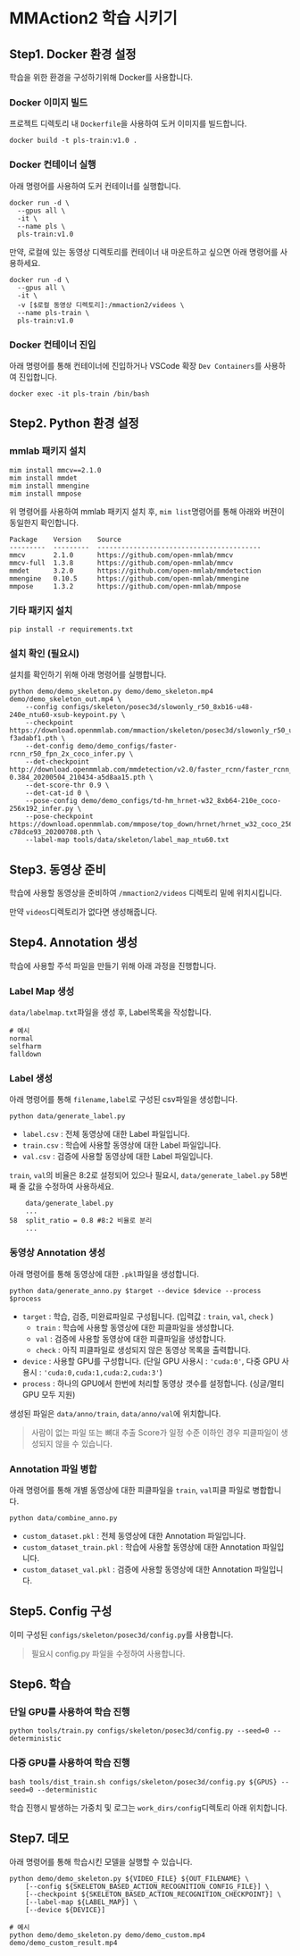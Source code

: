 # MMAction2 학습 시키기

## Step1. Docker 환경 설정

학습을 위한 환경을 구성하기위해 Docker를 사용합니다.

### Docker 이미지 빌드

프로젝트 디렉토리 내 ```Dockerfile```을 사용하여 도커 이미지를 빌드합니다.
```
docker build -t pls-train:v1.0 .
```

### Docker 컨테이너 실행

아래 명령어를 사용하여 도커 컨테이너를 실행합니다.
```
docker run -d \
  --gpus all \
  -it \
  --name pls \
  pls-train:v1.0
```

만약, 로컬에 있는 동영상 디렉토리를 컨테이너 내 마운트하고 싶으면 아래 명령어를 사용하세요.
```
docker run -d \
  --gpus all \
  -it \
  -v [$로컬 동영상 디렉토리]:/mmaction2/videos \
  --name pls-train \
  pls-train:v1.0
```

### Docker 컨테이너 진입

아래 명령어를 통해 컨테이너에 진입하거나 VSCode 확장 ```Dev Containers```를 사용하여 진입합니다.

```
docker exec -it pls-train /bin/bash
```

## Step2. Python 환경 설정

### mmlab 패키지 설치

```
mim install mmcv==2.1.0
mim install mmdet
mim install mmengine
mim install mmpose
```

위 명령어를 사용하여 mmlab 패키지 설치 후, ```mim list```명령어를 통해 아래와 버젼이 동일한지 확인합니다.
```
Package    Version    Source
---------  ---------  -----------------------------------------
mmcv       2.1.0      https://github.com/open-mmlab/mmcv
mmcv-full  1.3.8      https://github.com/open-mmlab/mmcv
mmdet      3.2.0      https://github.com/open-mmlab/mmdetection
mmengine   0.10.5     https://github.com/open-mmlab/mmengine
mmpose     1.3.2      https://github.com/open-mmlab/mmpose
```

### 기타 패키지 설치
```
pip install -r requirements.txt
```

### 설치 확인 (필요시)

설치를 확인하기 위해 아래 명령어를 실행합니다.
```
python demo/demo_skeleton.py demo/demo_skeleton.mp4 demo/demo_skeleton_out.mp4 \
    --config configs/skeleton/posec3d/slowonly_r50_8xb16-u48-240e_ntu60-xsub-keypoint.py \
    --checkpoint https://download.openmmlab.com/mmaction/skeleton/posec3d/slowonly_r50_u48_240e_ntu60_xsub_keypoint/slowonly_r50_u48_240e_ntu60_xsub_keypoint-f3adabf1.pth \
    --det-config demo/demo_configs/faster-rcnn_r50_fpn_2x_coco_infer.py \
    --det-checkpoint http://download.openmmlab.com/mmdetection/v2.0/faster_rcnn/faster_rcnn_r50_fpn_2x_coco/faster_rcnn_r50_fpn_2x_coco_bbox_mAP-0.384_20200504_210434-a5d8aa15.pth \
    --det-score-thr 0.9 \
    --det-cat-id 0 \
    --pose-config demo/demo_configs/td-hm_hrnet-w32_8xb64-210e_coco-256x192_infer.py \
    --pose-checkpoint https://download.openmmlab.com/mmpose/top_down/hrnet/hrnet_w32_coco_256x192-c78dce93_20200708.pth \
    --label-map tools/data/skeleton/label_map_ntu60.txt
```

## Step3. 동영상 준비

학습에 사용할 동영상을 준비하여 ```/mmaction2/videos``` 디렉토리 밑에 위치시킵니다. 

만약 ```videos```디렉토리가 없다면 생성해줍니다.

## Step4. Annotation 생성

학습에 사용할 주석 파일을 만들기 위해 아래 과정을 진행합니다.

### Label Map 생성

```data/labelmap.txt```파일을 생성 후, Label목록을 작성합니다.

```
# 예시
normal
selfharm
falldown
```

### Label 생성

아래 명령어를 통해 ```filename,label```로 구성된 csv파일을 생성합니다.
```
python data/generate_label.py
```

- ```label.csv``` : 전체 동영상에 대한 Label 파일입니다.
- ```train.csv``` : 학습에 사용할 동영상에 대한 Label 파일입니다.
- ```val.csv``` : 검증에 사용할 동영상에 대한 Label 파일입니다.

```train```, ```val```의 비율은 8:2로 설정되어 있으나 필요시, ```data/generate_label.py``` 58번째 줄 값을 수정하여 사용하세요.
```
    data/generate_label.py
    ...
58  split_ratio = 0.8 #8:2 비율로 분리
    ...
```

### 동영상 Annotation 생성

아래 명령어를 통해 동영상에 대한 ```.pkl```파일을 생성합니다.
```
python data/generate_anno.py $target --device $device --process $process
```
- ```target``` : 학습, 검증, 미완료파일로 구성됩니다. (입력값 : ```train```, ```val```, ```check``` )
    - ```train``` : 학습에 사용할 동영상에 대한 피클파일을 생성합니다.
    - ```val``` : 검증에 사용할 동영상에 대한 피클파일을 생성합니다.
    - ```check``` : 아직 피클파일로 생성되지 않은 동영상 목록을 출력합니다.
- ```device``` : 사용할 GPU를 구성합니다. (단일 GPU 사용시 : ```'cuda:0'```, 다중 GPU 사용시 : ```'cuda:0,cuda:1,cuda:2,cuda:3'```)
- ```process``` : 하나의 GPU에서 한번에 처리할 동영상 갯수를 설정합니다. (싱글/멀티 GPU 모두 지원)

생성된 파일은 ```data/anno/train```, ```data/anno/val```에 위치합니다.

> 사람이 없는 파일 또는 뼈대 추출 Score가 일정 수준 이하인 경우 피클파일이 생성되지 않을 수 있습니다.

### Annotation 파일 병합

아래 명령어를 통해 개별 동영상에 대한 피클파일을 ```train```, ```val```피클 파일로 병합합니다.
```
python data/combine_anno.py
```
- ```custom_dataset.pkl``` : 전체 동영상에 대한 Annotation 파일입니다.
- ```custom_dataset_train.pkl``` : 학습에 사용할 동영상에 대한 Annotation 파일입니다.
- ```custom_dataset_val.pkl``` : 검증에 사용할 동영상에 대한 Annotation 파일입니다.

## Step5. Config 구성

이미 구성된 ```configs/skeleton/posec3d/config.py```를 사용합니다.
> 필요시 config.py 파일을 수정하여 사용합니다.

## Step6. 학습

### 단일 GPU를 사용하여 학습 진행

```
python tools/train.py configs/skeleton/posec3d/config.py --seed=0 --deterministic
```

### 다중 GPU를 사용하여 학습 진행

```
bash tools/dist_train.sh configs/skeleton/posec3d/config.py ${GPUS} --seed=0 --deterministic
```

학습 진행시 발생하는 가중치 및 로그는 ```work_dirs/config```디렉토리 아래 위치합니다.

## Step7. 데모

아래 명령어를 통해 학습시킨 모델을 실행할 수 있습니다.
```
python demo/demo_skeleton.py ${VIDEO_FILE} ${OUT_FILENAME} \
    [--config ${SKELETON_BASED_ACTION_RECOGNITION_CONFIG_FILE}] \
    [--checkpoint ${SKELETON_BASED_ACTION_RECOGNITION_CHECKPOINT}] \
    [--label-map ${LABEL_MAP}] \
    [--device ${DEVICE}]

# 예시
python demo/demo_skeleton.py demo/demo_custom.mp4 demo/demo_custom_result.mp4
```
